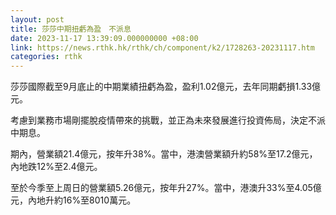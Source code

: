 ```yaml
---
layout: post
title: 莎莎中期扭虧為盈　不派息
date: 2023-11-17 13:39:09.000000000 +08:00
link: https://news.rthk.hk/rthk/ch/component/k2/1728263-20231117.htm
categories: rthk
---
```


莎莎國際截至9月底止的中期業績扭虧為盈，盈利1.02億元，去年同期虧損1.33億元。

考慮到業務市場剛擺脫疫情帶來的挑戰，並正為未來發展進行投資佈局，決定不派中期息。

期內，營業額21.4億元，按年升38%。當中，港澳營業額升約58%至17.2億元，內地跌12%至2.4億元。

至於今季至上周日的營業額5.26億元，按年升27%。當中，港澳升33%至4.05億元，內地升約16%至8010萬元。
